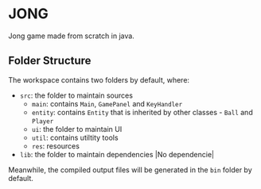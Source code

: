 # JONG

Jong game made from scratch in java.

## Folder Structure

The workspace contains two folders by default, where:

- `src`: the folder to maintain sources
    - `main`: contains `Main`, `GamePanel` and `KeyHandler`
    - `entity`: contains `Entity` that is inherited by other classes - `Ball` and `Player`
    - `ui`: the folder to maintain UI
    - `util`: contains utiltity tools
    - `res`: resources
- `lib`: the folder to maintain dependencies |No dependencie|

Meanwhile, the compiled output files will be generated in the `bin` folder by default.
